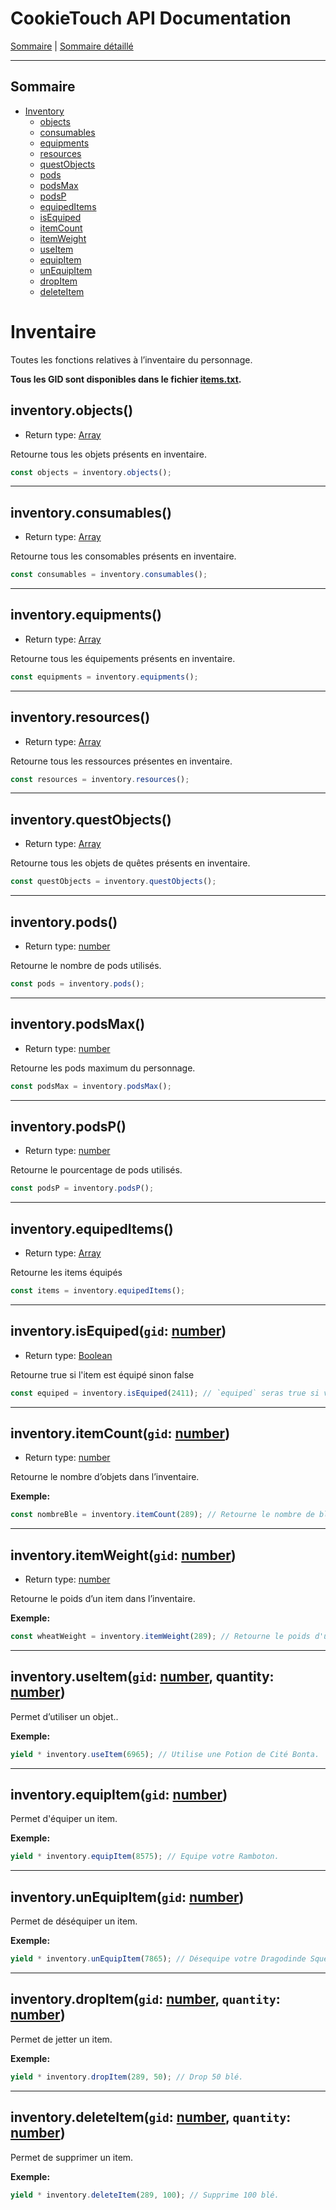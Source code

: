 # CookieTouch API Documentation

[Sommaire](README.md) | [Sommaire détaillé](singlepage.md)

<hr>

## Sommaire

- [Inventory](#inventory)
  - [objects](#inventoryobjects)
  - [consumables](#inventoryconsumables)
  - [equipments](#inventoryequipments)
  - [resources](#inventoryresources)
  - [questObjects](#inventoryquestObjects)
  - [pods](#inventorypods)
  - [podsMax](#inventorypodsmax)
  - [podsP](#inventorypodsp)
  - [equipedItems](#inventoryequipeditems)
  - [isEquiped](#inventoryisequiped)
  - [itemCount](#inventaire-item-count)
  - [itemWeight](#inventaire-item-weight)
  - [useItem](#inventaire-item-use)
  - [equipItem](#inventaire-item-equip)
  - [unEquipItem](#inventaire-item-un-equip)
  - [dropItem](#inventaire-item-drop)
  - [deleteItem](#inventaire-item-delete)

# Inventaire

Toutes les fonctions relatives à l’inventaire du personnage.

**Tous les GID sont disponibles dans le fichier [items.txt](https://docs.cookietouch.com/ids/items.txt).**

## inventory.objects()

- Return type: <a href="https://developer.mozilla.org/fr-Fr/docs/Web/JavaScript/Data_structures#Array_type">Array</a>

Retourne tous les objets présents en inventaire.

```js
const objects = inventory.objects();
```

<hr>

## inventory.consumables()

- Return type: <a href="https://developer.mozilla.org/fr-Fr/docs/Web/JavaScript/Data_structures#Array_type">Array</a>

Retourne tous les consomables présents en inventaire.

```js
const consumables = inventory.consumables();
```

<hr>

## inventory.equipments()

- Return type: <a href="https://developer.mozilla.org/fr-Fr/docs/Web/JavaScript/Data_structures#Array_type">Array</a>

Retourne tous les équipements présents en inventaire.

```js
const equipments = inventory.equipments();
```

<hr>

## inventory.resources()

- Return type: <a href="https://developer.mozilla.org/fr-Fr/docs/Web/JavaScript/Data_structures#Array_type">Array</a>

Retourne tous les ressources présentes en inventaire.

```js
const resources = inventory.resources();
```

<hr>

## inventory.questObjects()

- Return type: <a href="https://developer.mozilla.org/fr-Fr/docs/Web/JavaScript/Data_structures#Array_type">Array</a>

Retourne tous les objets de quêtes présents en inventaire.

```js
const questObjects = inventory.questObjects();
```

<hr>

## inventory.pods()

- Return type: <a href="https://developer.mozilla.org/fr-Fr/docs/Web/JavaScript/Data_structures#Number_type">number</a>

Retourne le nombre de pods utilisés.

```js
const pods = inventory.pods();
```

<hr>

## inventory.podsMax()

- Return type: <a href="https://developer.mozilla.org/fr-Fr/docs/Web/JavaScript/Data_structures#Number_type">number</a>

Retourne les pods maximum du personnage.

```js
const podsMax = inventory.podsMax();
```

<hr>

## inventory.podsP()

- Return type: <a href="https://developer.mozilla.org/fr-Fr/docs/Web/JavaScript/Data_structures#Number_type">number</a>

Retourne le pourcentage de pods utilisés.

```js
const podsP = inventory.podsP();
```

<hr>

## inventory.equipedItems()

- Return type: <a href="https://developer.mozilla.org/fr-Fr/docs/Web/JavaScript/Data_structures#Array_type">Array</a>

Retourne les items équipés

```js
const items = inventory.equipedItems();
```

<hr>

<h2 id="inventoryisequiped">
  inventory.isEquiped(<code>gid</code>: <a href="https://developer.mozilla.org/fr-Fr/docs/Web/JavaScript/Data_structures#Number_type">number</a>)
</h2>

- Return type: <a href="https://developer.mozilla.org/fr-Fr/docs/Web/JavaScript/Data_structures#Boolean_type">Boolean</a>

Retourne true si l'item est équipé sinon false

```js
const equiped = inventory.isEquiped(2411); // `equiped` seras true si vous avec une Coiffe du Bouftou d'équipé
```

<hr>

<h2 id="inventaire-item-count">
  inventory.itemCount(<code>gid</code>: <a href="https://developer.mozilla.org/fr-Fr/docs/Web/JavaScript/Data_structures#Number_type">number</a>)
</h2>

- Return type: <a href="https://developer.mozilla.org/fr-Fr/docs/Web/JavaScript/Data_structures#Number_type">number</a>

Retourne le nombre d’objets dans l’inventaire.

**Exemple:**

```js
const nombreBle = inventory.itemCount(289); // Retourne le nombre de blé dans l'inventaire.
```

<hr>

<h2 id="inventaire-item-weight">
  inventory.itemWeight(<code>gid</code>: <a href="https://developer.mozilla.org/fr-Fr/docs/Web/JavaScript/Data_structures#Number_type">number</a>)
</h2>

- Return type: <a href="https://developer.mozilla.org/fr-Fr/docs/Web/JavaScript/Data_structures#Number_type">number</a>

Retourne le poids d’un item dans l’inventaire.

**Exemple:**

```js
const wheatWeight = inventory.itemWeight(289); // Retourne le poids d'un blé (2).
```

<hr>

<h2 id="inventaire-item-use">
  inventory.useItem(<code>gid</code>: <a href="https://developer.mozilla.org/fr-Fr/docs/Web/JavaScript/Data_structures#Number_type">number</a>, quantity: <a href="https://developer.mozilla.org/fr-Fr/docs/Web/JavaScript/Data_structures#Number_type">number</a>)
</h2>

Permet d’utiliser un objet..

**Exemple:**

```js
yield * inventory.useItem(6965); // Utilise une Potion de Cité Bonta.
```

<hr>

<h2 id="inventaire-item-equip">
  inventory.equipItem(<code>gid</code>: <a href="https://developer.mozilla.org/fr-Fr/docs/Web/JavaScript/Data_structures#Number_type">number</a>)
</h2>

Permet d'équiper un item.

**Exemple:**

```js
yield * inventory.equipItem(8575); // Equipe votre Ramboton.
```

<hr>

<h2 id="inventaire-item-un-equip">
  inventory.unEquipItem(<code>gid</code>: <a href="https://developer.mozilla.org/fr-Fr/docs/Web/JavaScript/Data_structures#Number_type">number</a>)
</h2>

Permet de déséquiper un item.

**Exemple:**

```js
yield * inventory.unEquipItem(7865); // Désequipe votre Dragodinde Squelette.
```

<hr>

<h2 id="inventaire-item-drop">
  inventory.dropItem(<code>gid</code>: <a href="https://developer.mozilla.org/fr-Fr/docs/Web/JavaScript/Data_structures#Number_type">number</a>, <code>quantity</code>: <a href="https://developer.mozilla.org/fr-Fr/docs/Web/JavaScript/Data_structures#Number_type">number</a>)
</h2>

Permet de jetter un item.

**Exemple:**

```js
yield * inventory.dropItem(289, 50); // Drop 50 blé.
```

<hr>

<h2 id="inventaire-item-delete">
  inventory.deleteItem(<code>gid</code>: <a href="https://developer.mozilla.org/fr-Fr/docs/Web/JavaScript/Data_structures#Number_type">number</a>, <code>quantity</code>: <a href="https://developer.mozilla.org/fr-Fr/docs/Web/JavaScript/Data_structures#Number_type">number</a>)
</h2>

Permet de supprimer un item.

**Exemple:**

```js
yield * inventory.deleteItem(289, 100); // Supprime 100 blé.
```
